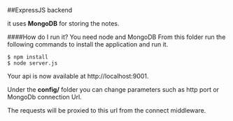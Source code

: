 ##ExpressJS backend

it uses **MongoDB** for storing the notes.

####How do I run it?
You need node and MongoDB
From this folder run the following commands to install the application and run it.
    
    $ npm install 
    $ node server.js
    
Your api is now available at http://localhost:9001.

Under the **config/** folder you can change parameters such as http port or MongoDb connection Url.

The requests will be proxied to this url from the connect middleware.






